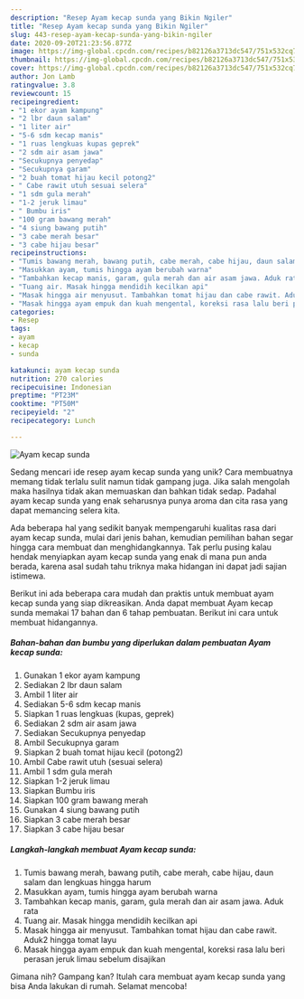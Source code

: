 ```yaml
---
description: "Resep Ayam kecap sunda yang Bikin Ngiler"
title: "Resep Ayam kecap sunda yang Bikin Ngiler"
slug: 443-resep-ayam-kecap-sunda-yang-bikin-ngiler
date: 2020-09-20T21:23:56.877Z
image: https://img-global.cpcdn.com/recipes/b82126a3713dc547/751x532cq70/ayam-kecap-sunda-foto-resep-utama.jpg
thumbnail: https://img-global.cpcdn.com/recipes/b82126a3713dc547/751x532cq70/ayam-kecap-sunda-foto-resep-utama.jpg
cover: https://img-global.cpcdn.com/recipes/b82126a3713dc547/751x532cq70/ayam-kecap-sunda-foto-resep-utama.jpg
author: Jon Lamb
ratingvalue: 3.8
reviewcount: 15
recipeingredient:
- "1 ekor ayam kampung"
- "2 lbr daun salam"
- "1 liter air"
- "5-6 sdm kecap manis"
- "1 ruas lengkuas kupas geprek"
- "2 sdm air asam jawa"
- "Secukupnya penyedap"
- "Secukupnya garam"
- "2 buah tomat hijau kecil potong2"
- " Cabe rawit utuh sesuai selera"
- "1 sdm gula merah"
- "1-2 jeruk limau"
- " Bumbu iris"
- "100 gram bawang merah"
- "4 siung bawang putih"
- "3 cabe merah besar"
- "3 cabe hijau besar"
recipeinstructions:
- "Tumis bawang merah, bawang putih, cabe merah, cabe hijau, daun salam dan lengkuas hingga harum"
- "Masukkan ayam, tumis hingga ayam berubah warna"
- "Tambahkan kecap manis, garam, gula merah dan air asam jawa. Aduk rata"
- "Tuang air. Masak hingga mendidih kecilkan api"
- "Masak hingga air menyusut. Tambahkan tomat hijau dan cabe rawit. Aduk2 hingga tomat layu"
- "Masak hingga ayam empuk dan kuah mengental, koreksi rasa lalu beri perasan jeruk limau sebelum disajikan"
categories:
- Resep
tags:
- ayam
- kecap
- sunda

katakunci: ayam kecap sunda 
nutrition: 270 calories
recipecuisine: Indonesian
preptime: "PT23M"
cooktime: "PT50M"
recipeyield: "2"
recipecategory: Lunch

---
```



![Ayam kecap sunda](https://img-global.cpcdn.com/recipes/b82126a3713dc547/751x532cq70/ayam-kecap-sunda-foto-resep-utama.jpg)

Sedang mencari ide resep ayam kecap sunda yang unik? Cara membuatnya memang tidak terlalu sulit namun tidak gampang juga. Jika salah mengolah maka hasilnya tidak akan memuaskan dan bahkan tidak sedap. Padahal ayam kecap sunda yang enak seharusnya punya aroma dan cita rasa yang dapat memancing selera kita.



Ada beberapa hal yang sedikit banyak mempengaruhi kualitas rasa dari ayam kecap sunda, mulai dari jenis bahan, kemudian pemilihan bahan segar hingga cara membuat dan menghidangkannya. Tak perlu pusing kalau hendak menyiapkan ayam kecap sunda yang enak di mana pun anda berada, karena asal sudah tahu triknya maka hidangan ini dapat jadi sajian istimewa.


Berikut ini ada beberapa cara mudah dan praktis untuk membuat ayam kecap sunda yang siap dikreasikan. Anda dapat membuat Ayam kecap sunda memakai 17 bahan dan 6 tahap pembuatan. Berikut ini cara untuk membuat hidangannya.

<!--inarticleads1-->

##### Bahan-bahan dan bumbu yang diperlukan dalam pembuatan Ayam kecap sunda:

1. Gunakan 1 ekor ayam kampung
1. Sediakan 2 lbr daun salam
1. Ambil 1 liter air
1. Sediakan 5-6 sdm kecap manis
1. Siapkan 1 ruas lengkuas (kupas, geprek)
1. Sediakan 2 sdm air asam jawa
1. Sediakan Secukupnya penyedap
1. Ambil Secukupnya garam
1. Siapkan 2 buah tomat hijau kecil (potong2)
1. Ambil  Cabe rawit utuh (sesuai selera)
1. Ambil 1 sdm gula merah
1. Siapkan 1-2 jeruk limau
1. Siapkan  Bumbu iris
1. Siapkan 100 gram bawang merah
1. Gunakan 4 siung bawang putih
1. Siapkan 3 cabe merah besar
1. Siapkan 3 cabe hijau besar




<!--inarticleads2-->

##### Langkah-langkah membuat Ayam kecap sunda:

1. Tumis bawang merah, bawang putih, cabe merah, cabe hijau, daun salam dan lengkuas hingga harum
1. Masukkan ayam, tumis hingga ayam berubah warna
1. Tambahkan kecap manis, garam, gula merah dan air asam jawa. Aduk rata
1. Tuang air. Masak hingga mendidih kecilkan api
1. Masak hingga air menyusut. Tambahkan tomat hijau dan cabe rawit. Aduk2 hingga tomat layu
1. Masak hingga ayam empuk dan kuah mengental, koreksi rasa lalu beri perasan jeruk limau sebelum disajikan




Gimana nih? Gampang kan? Itulah cara membuat ayam kecap sunda yang bisa Anda lakukan di rumah. Selamat mencoba!
